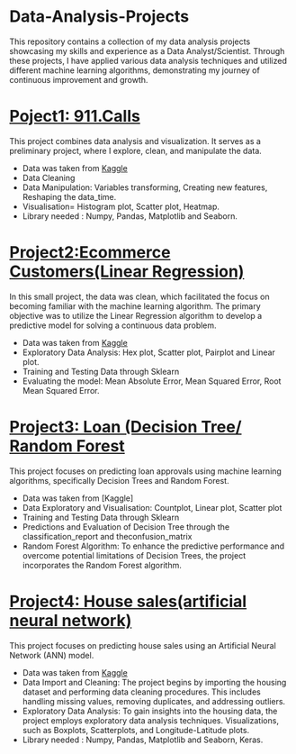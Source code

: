 # Data-Analysis-Projects
This repository contains a collection of my data analysis projects showcasing my skills and experience as a Data Analyst/Scientist.
Through these projects, I have applied various data analysis techniques and utilized different machine learning algorithms, demonstrating my journey of continuous improvement and growth.

# [Poject1: 911.Calls]()

This project combines data analysis and visualization. It serves as a preliminary project, where I explore, clean, and manipulate the data.
* Data was taken from [Kaggle](https://www.kaggle.com/datasets/mchirico/montcoalert?select=911.csv)
* Data Cleaning
* Data Manipulation: Variables transforming, Creating new features, Reshaping the data_time.
* Visualisation= Histogram plot, Scatter plot, Heatmap.
* Library needed : Numpy, Pandas, Matplotlib and Seaborn.

# [Project2:Ecommerce Customers(Linear Regression)]()

In this small project, the data was clean, which facilitated the focus on becoming familiar with the machine learning algorithm. The primary objective was to utilize the Linear Regression algorithm to develop a predictive model for solving a continuous data problem.
* Data was taken from [Kaggle](https://www.kaggle.com/datasets/srolka/ecommerce-customers)
* Exploratory Data Analysis: Hex plot, Scatter plot, Pairplot and Linear plot.
* Training and Testing Data through Sklearn
* Evaluating the model: Mean Absolute Error, Mean Squared Error, Root Mean Squared Error. 
# [Project3: Loan (Decision Tree/ Random Forest]()
This project focuses on predicting loan approvals using machine learning algorithms, specifically Decision Trees and Random Forest. 
* Data was taken from [Kaggle]
* Data Exploratory and Visualisation: Countplot, Linear plot, Scatter plot
* Training and Testing Data through Sklearn
* Predictions and Evaluation of Decision Tree through the classification_report and theconfusion_matrix
* Random Forest Algorithm: To enhance the predictive performance and overcome potential limitations of Decision Trees, the project incorporates the Random Forest algorithm.

# [Project4: House sales(artificial neural network)]()
This project focuses on predicting house sales using an Artificial Neural Network (ANN) model.
* Data was taken from [Kaggle](https://www.kaggle.com/datasets/shivachandel/kc-house-data)
* Data Import and Cleaning: The project begins by importing the housing dataset and performing data cleaning procedures. This includes handling missing values, removing duplicates, and addressing outliers.
* Exploratory Data Analysis: To gain insights into the housing data, the project employs exploratory data analysis techniques. Visualizations, such as Boxplots, Scatterplots, and Longitude-Latitude plots.
* Library needed : Numpy, Pandas, Matplotlib and Seaborn, Keras.
